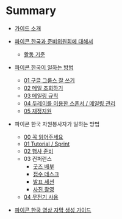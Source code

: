 # Summary

- [가이드 소개](README.md)
- [파이콘 한국과 준비위원회에 대해서](about/index.md)
    - [활동 기준](about/rule.md)
- [파이콘 한국이 일하는 방법](how-to-work/index.md)
    - [01 구글 그룹스 잘 쓰기](tool-guide/01-about-groups.md)
    - [02 메일 조회하기](tool-guide/02-groups-basic.md)
    - [03 메일링 규칙](tool-guide/03-mailing-rule.md)
    - [04 두레이를 이용한 스폰서 / 메일링 관리](tool-guide/04-Dooray-sponsor-guide.md)
    - [05 재정지원](how-to-work/fa.md)
- 파이콘 한국 자원봉사자가 일하는 방법
    - [00 꼭 읽어주세요](volunteer/00-must-read.md)
    - [01 Tutorial / Sprint](volunteer/01-tutorial-sprint.md)
    - [02 행사 준비](volunteer/02-prepare.md)
    - 03 컨퍼런스
        - [굿즈 배부](volunteer/03-01-goods.md)
        - [접수 데스크](volunteer/03-02-registration-desk.md)
        - [발표 세션](volunteer/03-03-session.md)
        - [사진 촬영](volunteer/03-04-photographing.md)
    - [04 무전기 사용](volunteer/04-wireless-set.md)
    
- [파이콘 한국 영상 자막 생성 가이드](subtitles/00-getting-started.md)

